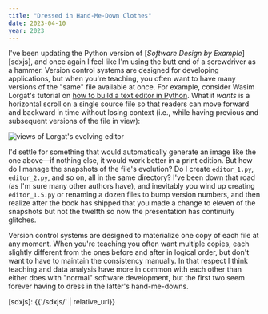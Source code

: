 ```yaml
---
title: "Dressed in Hand-Me-Down Clothes"
date: 2023-04-10
year: 2023
---
```


I've been updating the Python version of [*Software Design by Example*][sdxjs],
and once again I feel like I'm using the butt end of a screwdriver as a hammer.
Version control systems are designed for developing applications,
but when you're teaching,
you often want to have many versions of the "same" file available at once.
For example,
consider Wasim Lorgat's tutorial on [how to build a text editor in Python][lorgat-editor].
What it *wants* is a horizontal scroll on a single source file
so that readers can move forward and backward in time without losing context
(i.e., while having previous and subsequent versions of the file in view):

<img src="{{'/files/2023/editor-evolution.svg' | relative_url}}" alt="views of Lorgat's evolving editor">

I'd settle for something that would automatically generate an image like the one above—if nothing else,
it would work better in a print edition.
But how do I manage the snapshots of the file's evolution?
Do I create `editor_1.py`, `editor_2.py`, and so on, all in the same directory?
I've been down that road (as I'm sure many other authors have),
and inevitably you wind up creating `editor_1.5.py`
or renaming a dozen files to bump version numbers,
and then realize after the book has shipped that you made a change to eleven of the snapshots but not the twelfth
so now the presentation has continuity glitches.

Version control systems are designed to materialize one copy of each file at any moment.
When you're teaching you often want multiple copies,
each slightly different from the ones before and after in logical order,
but don't want to have to maintain the consistency manually.
In that respect I think teaching and data analysis have more in common with each other
than either does with "normal" software development,
but the first two seem forever having to dress in the latter's hand-me-downs.

[lorgat-editor]: https://wasimlorgat.com/posts/editor.html
[sdxjs]: {{'/sdxjs/' | relative_url}}
